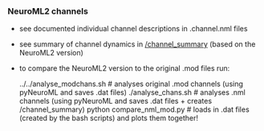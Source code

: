 ### NeuroML2 channels

- see documented individual channel descriptions in .channel.nml files
- see summary of channel dynamics in [/channel_summary](/channel_summary/README.md) (based on the NeuroML2 version)
- to compare the NeuroML2 version to the original .mod files run:


    ../../analyse_modchans.sh  # analyses original .mod channels (using pyNeuroML and saves .dat files)
    ./analyse_chans.sh  # analyses .nml channels (using pyNeuroML and saves .dat files + creates /channel_summary)
    python compare_nml_mod.py  # loads in .dat files (created by the bash scripts) and plots them together! 
